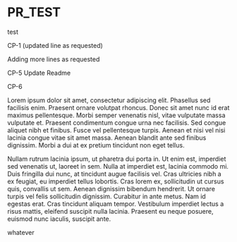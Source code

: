 # PR_TEST
test

CP-1 (updated line as requested)

Adding more lines as requested

CP-5 Update Readme

CP-6

Lorem ipsum dolor sit amet, consectetur adipiscing elit. Phasellus sed facilisis enim. Praesent ornare volutpat rhoncus. Donec sit amet nunc id erat maximus pellentesque. Morbi semper venenatis nisl, vitae vulputate massa vulputate et. Praesent condimentum congue urna nec facilisis. Sed congue aliquet nibh et finibus. Fusce vel pellentesque turpis. Aenean et nisi vel nisi lacinia congue vitae sit amet massa. Aenean blandit ante sed finibus dignissim. Morbi a dui at ex pretium tincidunt non eget tellus.

Nullam rutrum lacinia ipsum, ut pharetra dui porta in. Ut enim est, imperdiet sed venenatis ut, laoreet in sem. Nulla at imperdiet est, lacinia commodo mi. Duis fringilla dui nunc, at tincidunt augue facilisis vel. Cras ultricies nibh a ex feugiat, eu imperdiet tellus lobortis. Cras lorem ex, sollicitudin ut cursus quis, convallis ut sem. Aenean dignissim bibendum hendrerit. Ut ornare turpis vel felis sollicitudin dignissim. Curabitur in ante metus. Nam id egestas erat. Cras tincidunt aliquam tempor. Vestibulum imperdiet lectus a risus mattis, eleifend suscipit nulla lacinia. Praesent eu neque posuere, euismod nunc iaculis, suscipit ante.


whatever
